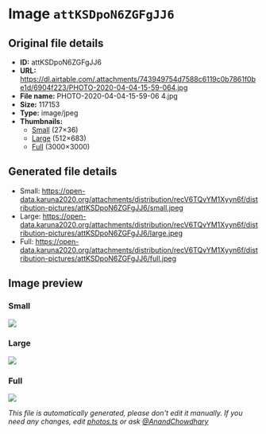 # Image `attKSDpoN6ZGFgJJ6`

## Original file details

- **ID:** attKSDpoN6ZGFgJJ6
- **URL:** https://dl.airtable.com/.attachments/743949754d7588c6119c0b7861f0be1d/6904f223/PHOTO-2020-04-04-15-59-064.jpg
- **File name:** PHOTO-2020-04-04-15-59-06 4.jpg
- **Size:** 117153
- **Type:** image/jpeg
- **Thumbnails:**
  - [Small](https://dl.airtable.com/.attachmentThumbnails/e9a497e67f11b1afd6e38309cfb46283/7e7bd288) (27×36)
  - [Large](https://dl.airtable.com/.attachmentThumbnails/1923d702f6d06f8becfa5dcb1b729488/4713a10a) (512×683)
  - [Full](https://dl.airtable.com/.attachmentThumbnails/c4d96808a0d3592b15179313870e2f29/dae1c08e) (3000×3000)

## Generated file details

- Small: https://open-data.karuna2020.org/attachments/distribution/recV6TQvYM1Xyyn6f/distribution-pictures/attKSDpoN6ZGFgJJ6/small.jpeg
- Large: https://open-data.karuna2020.org/attachments/distribution/recV6TQvYM1Xyyn6f/distribution-pictures/attKSDpoN6ZGFgJJ6/large.jpeg
- Full: https://open-data.karuna2020.org/attachments/distribution/recV6TQvYM1Xyyn6f/distribution-pictures/attKSDpoN6ZGFgJJ6/full.jpeg

## Image preview

### Small

![](https://open-data.karuna2020.org/attachments/distribution/recV6TQvYM1Xyyn6f/distribution-pictures/attKSDpoN6ZGFgJJ6/small.jpeg)

### Large

![](https://open-data.karuna2020.org/attachments/distribution/recV6TQvYM1Xyyn6f/distribution-pictures/attKSDpoN6ZGFgJJ6/large.jpeg)

### Full

![](https://open-data.karuna2020.org/attachments/distribution/recV6TQvYM1Xyyn6f/distribution-pictures/attKSDpoN6ZGFgJJ6/full.jpeg)

_This file is automatically generated, please don't edit it manually. If you need any changes, edit [photos.ts](/photos.ts) or ask [@AnandChowdhary](https://github.com/AnandChowdhary)_
